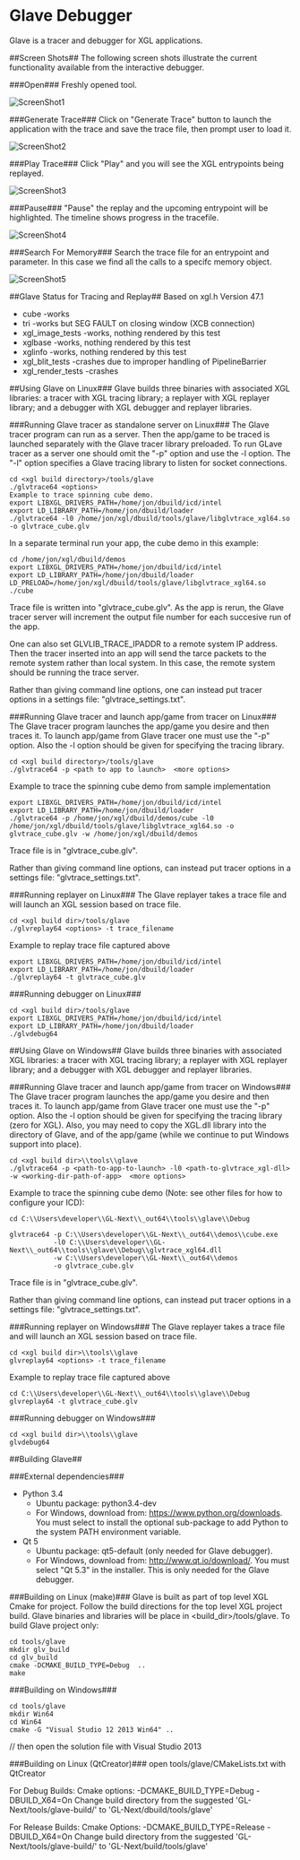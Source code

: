 Glave Debugger
==============

Glave is a tracer and debugger for XGL applications.

##Screen Shots##
The following screen shots illustrate the current functionality available from the interactive debugger.

###Open###
Freshly opened tool.

![ScreenShot1](../../docs/images/Glave.png "Open")

###Generate Trace###
Click on "Generate Trace" button to launch the application with the trace and save the trace file, then prompt user to load it.

![ScreenShot2](../../docs/images/Glave-GenerateTraceFile.png "Generate Trace")

###Play Trace###
Click "Play" and you will see the XGL entrypoints being replayed.

![ScreenShot3](../../docs/images/Glave-LoadedAndPlaying.png "Play Trace")

###Pause###
"Pause" the replay and the upcoming entrypoint will be highlighted.  The timeline shows progress in the tracefile.

![ScreenShot4](../../docs/images/Glave-Paused.png "Pause")

###Search For Memory###
Search the trace file for an entrypoint and parameter.  In this case we find all the calls to a specifc memory object.

![ScreenShot5](../../docs/images/Glave-SearchForMemory.png "Search For Memory")

##Glave Status for Tracing and Replay##
Based on xgl.h Version 47.1

* cube             -works
* tri              -works but SEG FAULT  on closing window (XCB connection)
* xgl\_image\_tests  -works, nothing rendered by this test
* xglbase          -works, nothing rendered by this test
* xglinfo          -works, nothing rendered by this test
* xgl\_blit\_tests   -crashes due to improper handling of PipelineBarrier
* xgl\_render\_tests -crashes

##Using Glave on Linux###
Glave builds three binaries with associated XGL libraries: a tracer with XGL
tracing library; a replayer with XGL replayer library; and a debugger  with
XGL debugger and replayer libraries.

###Running Glave tracer as standalone server on Linux###
The Glave tracer program can run as a server.  Then the app/game to be traced
is launched separately with the Glave tracer library preloaded. To run
GLave tracer as a server one should omit the "-p" option and use the -l<number>
option. The "-l<number>" option specifies a Glave tracing library to listen for
socket connections.
```
cd <xgl build directory>/tools/glave
./glvtrace64 <options>
Example to trace spinning cube demo.
export LIBXGL_DRIVERS_PATH=/home/jon/dbuild/icd/intel
export LD_LIBRARY_PATH=/home/jon/dbuild/loader
./glvtrace64 -l0 /home/jon/xgl/dbuild/tools/glave/libglvtrace_xgl64.so -o glvtrace_cube.glv
```

In a separate terminal run your app, the cube demo in this example:
```
cd /home/jon/xgl/dbuild/demos
export LIBXGL_DRIVERS_PATH=/home/jon/dbuild/icd/intel
export LD_LIBRARY_PATH=/home/jon/dbuild/loader
LD_PRELOAD=/home/jon/xgl/dbuild/tools/glave/libglvtrace_xgl64.so ./cube
```

Trace file is written into "glvtrace_cube<number>.glv".
As the app is rerun, the Glave tracer server will increment the output file
number for each succesive run of the app.

One can also set GLVLIB_TRACE_IPADDR to a remote system IP address. Then
the tracer inserted into an app will send the tarce packets to the remote
system rather than local system. In this case, the remote system should be
running the trace server.

Rather than giving command line options, one can instead put tracer options in
a settings file: "glvtrace_settings.txt".


###Running Glave tracer and launch app/game from tracer on Linux###
The Glave tracer program launches the app/game you desire and then traces it.
To launch app/game from Glave tracer one must use the "-p" option. Also the
-l<number> option should be given for specifying the tracing library.
```
cd <xgl build directory>/tools/glave
./glvtrace64 -p <path to app to launch>  <more options>
```
Example to trace the spinning cube demo from sample implementation
```
export LIBXGL_DRIVERS_PATH=/home/jon/dbuild/icd/intel
export LD_LIBRARY_PATH=/home/jon/dbuild/loader
./glvtrace64 -p /home/jon/xgl/dbuild/demos/cube -l0 /home/jon/xgl/dbuild/tools/glave/libglvtrace_xgl64.so -o glvtrace_cube.glv -w /home/jon/xgl/dbuild/demos
```
Trace file is in "glvtrace_cube.glv".

Rather than giving command line options, can instead put tracer options in a
settings file: "glvtrace_settings.txt".

###Running replayer on Linux###
The Glave replayer takes  a trace file  and will launch an XGL session based
on trace file.
```
cd <xgl build dir>/tools/glave
./glvreplay64 <options> -t trace_filename
```
Example to replay trace file captured above
```
export LIBXGL_DRIVERS_PATH=/home/jon/dbuild/icd/intel
export LD_LIBRARY_PATH=/home/jon/dbuild/loader
./glvreplay64 -t glvtrace_cube.glv
```
###Running debugger on Linux###
```
cd <xgl build dir>/tools/glave
export LIBXGL_DRIVERS_PATH=/home/jon/dbuild/icd/intel
export LD_LIBRARY_PATH=/home/jon/dbuild/loader
./glvdebug64
```

##Using Glave on Windows##
Glave builds three binaries with associated XGL libraries: a tracer with XGL
tracing library; a replayer with XGL replayer library; and a debugger  with
XGL debugger and replayer libraries.


###Running Glave tracer and launch app/game from tracer on Windows###
The Glave tracer program launches the app/game you desire and then traces it.
To launch app/game from Glave tracer one must use the "-p" option. Also the
-l<number> option should be given for specifying the tracing library (zero for XGL).
Also, you may need to copy the XGL.dll library into the directory of Glave,
and of the app/game (while we continue to put Windows support into place).
```
cd <xgl build dir>\\tools\\glave
./glvtrace64 -p <path-to-app-to-launch> -l0 <path-to-glvtrace_xgl-dll> -w <working-dir-path-of-app>  <more options>
```
Example to trace the spinning cube demo (Note: see other files for how to configure your ICD):
```
cd C:\\Users\developer\\GL-Next\\_out64\\tools\\glave\\Debug

glvtrace64 -p C:\\Users\developer\\GL-Next\\_out64\\demos\\cube.exe
           -l0 C:\\Users\developer\\GL-Next\\_out64\\tools\\glave\\Debug\\glvtrace_xgl64.dll
           -w C:\\Users\developer\\GL-Next\\_out64\\demos
           -o glvtrace_cube.glv
```
Trace file is in "glvtrace_cube.glv".

Rather than giving command line options, can instead put tracer options in a
settings file: "glvtrace_settings.txt".

###Running replayer on Windows###
The Glave replayer takes  a trace file  and will launch an XGL session based
on trace file.
```
cd <xgl build dir>\\tools\\glave
glvreplay64 <options> -t trace_filename
```
Example to replay trace file captured above
```
cd C:\\Users\developer\\GL-Next\\_out64\\tools\\glave\\Debug
glvreplay64 -t glvtrace_cube.glv
```
###Running debugger on Windows###
```
cd <xgl build dir>\\tools\\glave
glvdebug64
```

##Building Glave##

###External dependencies###
* Python 3.4
  - Ubuntu package: python3.4-dev
  - For Windows, download from: https://www.python.org/downloads.
    You must select to install the optional sub-package to add Python to the system PATH environment variable.
* Qt 5
  - Ubuntu package: qt5-default (only needed for Glave debugger).
  - For Windows, download from: http://www.qt.io/download/.  You must select "Qt 5.3" in the installer.  This is only needed for the Glave debugger.

###Building on Linux (make)###
Glave is built as part of top level XGL Cmake for project. Follow the
build directions for the top level XGL project build. Glave binaries and
libraries will be place in <build_dir>/tools/glave.
To build Glave project only:

```
cd tools/glave
mkdir glv_build
cd glv_build
cmake -DCMAKE_BUILD_TYPE=Debug  ..
make
```

###Building on Windows###

```
cd tools/glave
mkdir Win64
cd Win64
cmake -G "Visual Studio 12 2013 Win64" ..
```
// then open the solution file with Visual Studio 2013



###Building on Linux (QtCreator)###
open tools/glave/CMakeLists.txt with QtCreator

For Debug Builds:
Cmake options: -DCMAKE_BUILD_TYPE=Debug -DBUILD_X64=On
Change build directory from the suggested 'GL-Next/tools/glave-build/' to 'GL-Next/dbuild/tools/glave'

For Release Builds:
Cmake Options: -DCMAKE_BUILD_TYPE=Release -DBUILD_X64=On
Change build directory from the suggested 'GL-Next/tools/glave-build/' to 'GL-Next/build/tools/glave'
